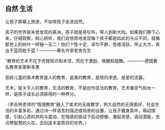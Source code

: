 ## 自然 生活 

让孩子屏幕上旅游，不如带孩子走进自然。

孩子的世界是未曾发现的美洲，孩子就是哥伦布，带人到新大陆。如果我们静下心来，仔细观察，耐心倾听，我们会惊奇地发现每个孩子都是如此的与众不同，就像那世上的树叶一样独一无二！他们个性十足，卓尔不群，思维活跃，举止大方，青出于蓝而胜于蓝！————著名作家老舍先生


“教育的艺术不在于传授知识和本领，而在于激励、唤醒和鼓舞。————德国著名教育家第斯多惠

低龄儿童的美术教育是人的教育，是美的教育，是情的渗透，是爱的流露。

艺术，是关乎人的教育，生活的教育，不是创作技法的教育，艺术像空气和水一样，是孩子成长必须获得的一种养分。

（李吉林老师的“情境教育”融入了美术的无痕教学，把大自然的无限美好，社会生活的丰富多彩，通过诗一样语言的描述或场景的设置，让孩子置身其中，萌动情感，引起心灵的共鸣与震动，在情感的驱动下启动想像，激起灵感，调动潜能，去点燃智慧的火花，去创造丰富奇异的世界。）


